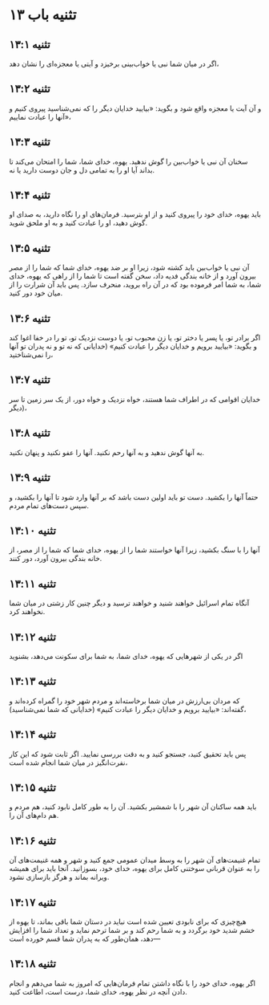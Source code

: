 # تثنیه باب ۱۳

## تثنیه ۱۳:۱
اگر در میان شما نبی یا خواب‌بینی برخیزد و آیتی یا معجزه‌ای را نشان دهد،

## تثنیه ۱۳:۲
و آن آیت یا معجزه واقع شود و بگوید: «بیایید خدایان دیگر را که نمی‌شناسید پیروی کنیم و آنها را عبادت نماییم»،

## تثنیه ۱۳:۳
سخنان آن نبی یا خواب‌بین را گوش ندهید. یهوه، خدای شما، شما را امتحان می‌کند تا بداند آیا او را به تمامی دل و جان دوست دارید یا نه.

## تثنیه ۱۳:۴
باید یهوه، خدای خود را پیروی کنید و از او بترسید. فرمان‌های او را نگاه دارید، به صدای او گوش دهید، او را عبادت کنید و به او ملحق شوید.

## تثنیه ۱۳:۵
آن نبی یا خواب‌بین باید کشته شود، زیرا او بر ضد یهوه، خدای شما که شما را از مصر بیرون آورد و از خانه بندگی فدیه داد، سخن گفته است تا شما را از راهی که یهوه، خدای شما، به شما امر فرموده بود که در آن راه بروید، منحرف سازد. پس باید آن شرارت را از میان خود دور کنید.

## تثنیه ۱۳:۶
اگر برادر تو، یا پسر یا دختر تو، یا زن محبوب تو، یا دوست نزدیک تو، تو را در خفا اغوا کند و بگوید: «بیایید برویم و خدایان دیگر را عبادت کنیم» (خدایانی که نه تو و نه پدران تو آنها را نمی‌شناختید،

## تثنیه ۱۳:۷
خدایان اقوامی که در اطراف شما هستند، خواه نزدیک و خواه دور، از یک سر زمین تا سر دیگر)،

## تثنیه ۱۳:۸
به آنها گوش ندهید و به آنها رحم نکنید. آنها را عفو نکنید و پنهان نکنید.

## تثنیه ۱۳:۹
حتماً آنها را بکشید. دست تو باید اولین دست باشد که بر آنها وارد شود تا آنها را بکشید، و سپس دست‌های تمام مردم.

## تثنیه ۱۳:۱۰
آنها را با سنگ بکشید، زیرا آنها خواستند شما را از یهوه، خدای شما که شما را از مصر، از خانه بندگی بیرون آورد، دور کنند.

## تثنیه ۱۳:۱۱
آنگاه تمام اسرائیل خواهند شنید و خواهند ترسید و دیگر چنین کار زشتی در میان شما نخواهند کرد.

## تثنیه ۱۳:۱۲
اگر در یکی از شهرهایی که یهوه، خدای شما، به شما برای سکونت می‌دهد، بشنوید

## تثنیه ۱۳:۱۳
که مردان بی‌ارزش در میان شما برخاسته‌اند و مردم شهر خود را گمراه کرده‌اند و گفته‌اند: «بیایید برویم و خدایان دیگر را عبادت کنیم» (خدایانی که شما نمی‌شناسید)،

## تثنیه ۱۳:۱۴
پس باید تحقیق کنید، جستجو کنید و به دقت بررسی نمایید. اگر ثابت شود که این کار نفرت‌انگیز در میان شما انجام شده است،

## تثنیه ۱۳:۱۵
باید همه ساکنان آن شهر را با شمشیر بکشید. آن را به طور کامل نابود کنید، هم مردم و هم دام‌های آن را.

## تثنیه ۱۳:۱۶
تمام غنیمت‌های آن شهر را به وسط میدان عمومی جمع کنید و شهر و همه غنیمت‌های آن را به عنوان قربانی سوختنی کامل برای یهوه، خدای خود، بسوزانید. آنجا باید برای همیشه ویرانه بماند و هرگز بازسازی نشود.

## تثنیه ۱۳:۱۷
هیچ‌چیزی که برای نابودی تعیین شده است نباید در دستان شما باقی بماند، تا یهوه از خشم شدید خود برگردد و به شما رحم کند و بر شما ترحم نماید و تعداد شما را افزایش دهد، همان‌طور که به پدران شما قسم خورده است—

## تثنیه ۱۳:۱۸
اگر یهوه، خدای خود را با نگاه داشتن تمام فرمان‌هایی که امروز به شما می‌دهم و انجام دادن آنچه در نظر یهوه، خدای شما، درست است، اطاعت کنید.
